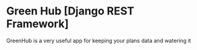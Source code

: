 # Green Hub [Django REST Framework]

GreenHub is a very useful app for keeping your plans data and watering it 
